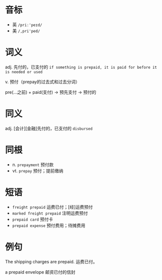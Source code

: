 # 音标

- 英 `/priː'peɪd/`
- 美 `/,pri'ped/`

# 词义

adj. 先付的，已支付的
`if something is prepaid, it is paid for before it is needed or used`

v. 预付（prepay的过去式和过去分词）




pre(…之前) + paid(支付) → 预先支付 → 预付的

# 同义

adj. [会计][金融]先付的，已支付的
`disbursed`

# 同根

- n. `prepayment` 预付款
- vt. `prepay` 预付；提前缴纳

# 短语

- `freight prepaid` 运费已付；[经]运费预付
- `marked freight prepaid` 注明运费预付
- `prepaid card` 预付卡
- `prepaid expense` 预付费用；待摊费用

# 例句

The shipping charges are prepaid.
运费已付。

a prepaid envelope
邮资已付的信封



